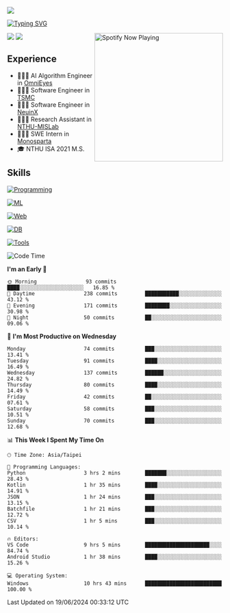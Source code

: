 ![](https://komarev.com/ghpvc/?username=peter0512lee&color=ff69b4)

[![Typing SVG](https://readme-typing-svg.herokuapp.com?color=F742BA&size=20&lines=Hi!+I'm+JYL)](https://git.io/typing-svg)

[<img src="https://spotify-now-playing.peter0512lee.vercel.app/api/spotify-playing" alt="Spotify Now Playing" width="300" align="right" />](https://open.spotify.com/user/21iyoswqgnkoe7peuesmqnhgy)

![](https://leetcard.jacoblin.cool/peter0512lee?theme=dark)
![](https://github-readme-activity-graph.vercel.app/graph?username=peter0512lee&theme=github)

## Experience
- 🧑🏻‍💻 AI Algorithm Engineer in [OmniEyes](https://www.theomnieyes.com/)
- 🧑🏻‍💻 Software Engineer in [TSMC](https://www.tsmc.com/)
- 🧑🏻‍💻 Software Engineer in [NeuinX](https://neuinx.com/)
- 🧑🏻‍💻 Research Assistant in [NTHU-MISLab](https://mislab.cs.nthu.edu.tw/)
- 🧑🏻‍💻 SWE Intern in [Monosparta](https://monosparta.org/)
- 🎓 NTHU ISA 2021 M.S.

## Skills
[![Programming](https://skillicons.dev/icons?i=py,kotlin,js)](https://skillicons.dev)

[![ML](https://skillicons.dev/icons?i=pytorch,opencv,sklearn)](https://skillicons.dev)

[![Web](https://skillicons.dev/icons?i=html,css,react,tailwind,nodejs,vite)](https://skillicons.dev)

[![DB](https://skillicons.dev/icons?i=firebase,sqlite,mysql,mongodb)](https://skillicons.dev)

[![Tools](https://skillicons.dev/icons?i=git,github,githubactions,vercel,docker,kubernetes,vscode,postman,anaconda,androidstudio)](https://skillicons.dev)

<!--
<table><tr><td valign="top" width="50%">

<img src="https://github-readme-stats-sigma-five.vercel.app/api?username=peter0512lee&hide_border=true&show_icons=true&locale=en&layout=compact&theme=dracula" align="left" style="width: 100%" />

</td><td valign="top" width="50%">

<img src="https://github-readme-stats-sigma-five.vercel.app/api/top-langs?username=peter0512lee&hide_border=true&show_icons=true&locale=en&layout=compact&theme=dracula" align="left" style="width: 100%" />

</td></tr></table>  
-->

<!--START_SECTION:waka-->
![Code Time](http://img.shields.io/badge/Code%20Time-1%2C110%20hrs%2029%20mins-blue)

**I'm an Early 🐤** 

```text
🌞 Morning                93 commits          ████░░░░░░░░░░░░░░░░░░░░░   16.85 % 
🌆 Daytime                238 commits         ███████████░░░░░░░░░░░░░░   43.12 % 
🌃 Evening                171 commits         ████████░░░░░░░░░░░░░░░░░   30.98 % 
🌙 Night                  50 commits          ██░░░░░░░░░░░░░░░░░░░░░░░   09.06 % 
```
📅 **I'm Most Productive on Wednesday** 

```text
Monday                   74 commits          ███░░░░░░░░░░░░░░░░░░░░░░   13.41 % 
Tuesday                  91 commits          ████░░░░░░░░░░░░░░░░░░░░░   16.49 % 
Wednesday                137 commits         ██████░░░░░░░░░░░░░░░░░░░   24.82 % 
Thursday                 80 commits          ████░░░░░░░░░░░░░░░░░░░░░   14.49 % 
Friday                   42 commits          ██░░░░░░░░░░░░░░░░░░░░░░░   07.61 % 
Saturday                 58 commits          ███░░░░░░░░░░░░░░░░░░░░░░   10.51 % 
Sunday                   70 commits          ███░░░░░░░░░░░░░░░░░░░░░░   12.68 % 
```


📊 **This Week I Spent My Time On** 

```text
🕑︎ Time Zone: Asia/Taipei

💬 Programming Languages: 
Python                   3 hrs 2 mins        ███████░░░░░░░░░░░░░░░░░░   28.43 % 
Kotlin                   1 hr 35 mins        ████░░░░░░░░░░░░░░░░░░░░░   14.91 % 
JSON                     1 hr 24 mins        ███░░░░░░░░░░░░░░░░░░░░░░   13.15 % 
Batchfile                1 hr 21 mins        ███░░░░░░░░░░░░░░░░░░░░░░   12.72 % 
CSV                      1 hr 5 mins         ███░░░░░░░░░░░░░░░░░░░░░░   10.14 % 

🔥 Editors: 
VS Code                  9 hrs 5 mins        █████████████████████░░░░   84.74 % 
Android Studio           1 hr 38 mins        ████░░░░░░░░░░░░░░░░░░░░░   15.26 % 

💻 Operating System: 
Windows                  10 hrs 43 mins      █████████████████████████   100.00 % 
```


 Last Updated on 19/06/2024 00:33:12 UTC
<!--END_SECTION:waka-->


<!--
**peter0512lee/peter0512lee** is a ✨ _special_ ✨ repository because its `README.md` (this file) appears on your GitHub profile.


